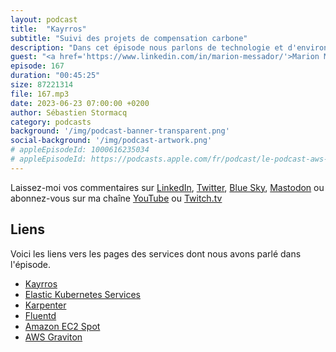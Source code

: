 ```yaml
---
layout: podcast
title:  "Kayrros"
subtitle: "Suivi des projets de compensation carbone"
description: "Dans cet épisode nous parlons de technologie et d'environnement. Comment mesurer l’impact de l’activité humaine sur l'environnement. Comment les images satellites, l’IA et le cloud impactent nos decisions et nos investissements dans les projets de reforestation ou de compensation carbone. On parle aussi de Kubernetes, quel est le gap entre le petit cluster de test ou de prototype et arriver à gérer un cluster qui lance des millions de pods en production ? Sans divulgacher, les thèmes sont la sécurité, le logging, le monitoring et l'intégration continue."
guest: "<a href='https://www.linkedin.com/in/marion-messador/'>Marion Messador</a>, Product Manager et <a href='https://www.linkedin.com/in/thomaslinck/'>Thomas Linck</a>, Responsable Infrastructure, tous deux chez Kayrros."
episode: 167
duration: "00:45:25"
size: 87221314
file: 167.mp3
date: 2023-06-23 07:00:00 +0200
author: Sébastien Stormacq
category: podcasts
background: '/img/podcast-banner-transparent.png'
social-background: '/img/podcast-artwork.png'
# appleEpisodeId: 1000616235034
# appleEpisodeId: https://podcasts.apple.com/fr/podcast/le-podcast-aws-en-français/id1452118442
---
```


Laissez-moi vos commentaires sur [LinkedIn](https://www.linkedin.com/in/sebastienstormacq/), [Twitter](https://twitter.com/sebsto), [Blue Sky](https://bsky.app/profile/sebsto.bsky.social), [Mastodon](https://awscommunity.social/@sebsto) ou abonnez-vous sur ma chaîne [YouTube](https://www.youtube.com/sebsto) ou [Twitch.tv](https://www.twitch.tv/sebAWS)

## Liens

Voici les liens vers les pages des services dont nous avons parlé dans l'épisode.

- [Kayrros](https://www.kayrros.com/)
- [Elastic Kubernetes Services](https://docs.aws.amazon.com/eks/latest/userguide/what-is-eks.html)
- [Karpenter](https://karpenter.sh/)
- [Fluentd](https://www.fluentd.org/)
- [Amazon EC2 Spot](https://aws.amazon.com/ec2/spot/)
- [AWS Graviton](https://aws.amazon.com/ec2/graviton/)

